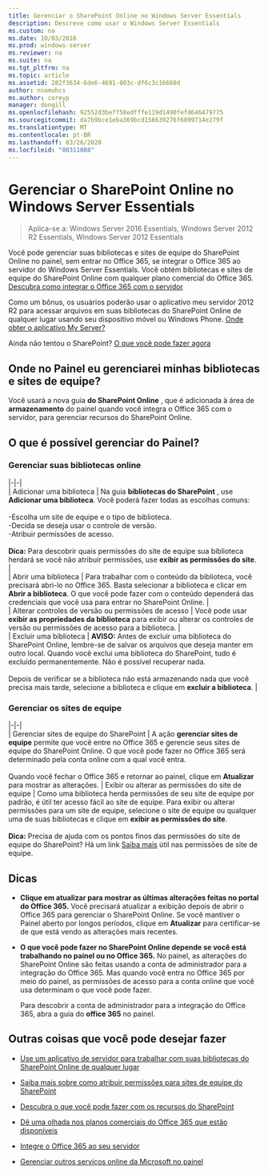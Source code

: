 ```yaml
---
title: Gerenciar o SharePoint Online no Windows Server Essentials
description: Descreve como usar o Windows Server Essentials
ms.custom: na
ms.date: 10/03/2016
ms.prod: windows-server
ms.reviewer: na
ms.suite: na
ms.tgt_pltfrm: na
ms.topic: article
ms.assetid: 282f3634-6de6-4691-803c-df6c3c16660d
author: nnamuhcs
ms.author: coreyp
manager: dongill
ms.openlocfilehash: 92552d3beff58edfffe119d1490fefd646479775
ms.sourcegitcommit: da7b9bce1eba369bcd156639276f6899714e279f
ms.translationtype: MT
ms.contentlocale: pt-BR
ms.lasthandoff: 03/26/2020
ms.locfileid: "80311088"
---
```

# <a name="manage-sharepoint-online-in-windows-server-essentials"></a>Gerenciar o SharePoint Online no Windows Server Essentials

>Aplica-se a: Windows Server 2016 Essentials, Windows Server 2012 R2 Essentials, Windows Server 2012 Essentials

Você pode gerenciar suas bibliotecas e sites de equipe do SharePoint Online no painel, sem entrar no Office 365, se integrar o Office 365 ao servidor do Windows Server Essentials. Você obtém bibliotecas e sites de equipe do SharePoint Online com qualquer plano comercial do Office 365. [Descubra como integrar o Office 365 com o servidor](Manage-Office-365-in-Windows-Server-Essentials.md)  
  
 Como um bônus, os usuários poderão usar o aplicativo meu servidor 2012 R2 para acessar arquivos em suas bibliotecas do SharePoint Online de qualquer lugar usando seu dispositivo móvel ou Windows Phone. [Onde obter o aplicativo My Server?](../use/Use-the-My-Server-App-to-Connect-to-Windows-Server-Essentials.md)  
  
 Ainda não tentou o SharePoint? [O que você pode fazer agora](https://office.microsoft.com/office365-sharepoint-online-enterprise-help/get-started-with-sharepoint-2013-HA102772778.aspx)  
  
## <a name="where-on-the-dashboard-will-i-manage-my-libraries-and-team-sites"></a>Onde no Painel eu gerenciarei minhas bibliotecas e sites de equipe?  
 Você usará a nova guia **do SharePoint Online** , que é adicionada à área de **armazenamento** do painel quando você integra o Office 365 com o servidor, para gerenciar recursos do SharePoint Online.  

  
## <a name="what-can-i-manage-from-the-dashboard"></a>O que é possível gerenciar do Painel?  
  
### <a name="manage-your-online-libraries"></a>Gerenciar suas bibliotecas online  
   
|-|-|  
| Adicionar uma biblioteca | Na guia **bibliotecas do SharePoint** , use **Adicionar uma biblioteca**. Você poderá fazer todas as escolhas comuns:<br /><br /> -Escolha um site de equipe e o tipo de biblioteca.<br />-Decida se deseja usar o controle de versão.<br />-Atribuir permissões de acesso.<br /><br /> **Dica:** Para descobrir quais permissões do site de equipe sua biblioteca herdará se você não atribuir permissões, use **exibir as permissões do site**. |  
| Abrir uma biblioteca | Para trabalhar com o conteúdo da biblioteca, você precisará abri-lo no Office 365. Basta selecionar a biblioteca e clicar em **Abrir a biblioteca**. O que você pode fazer com o conteúdo dependerá das credenciais que você usa para entrar no SharePoint Online. |  
| Alterar controles de versão ou permissões de acesso | Você pode usar **exibir as propriedades da biblioteca** para exibir ou alterar os controles de versão ou permissões de acesso para a biblioteca. |  
| Excluir uma biblioteca | **AVISO:** Antes de excluir uma biblioteca do SharePoint Online, lembre-se de salvar os arquivos que deseja manter em outro local. Quando você exclui uma biblioteca do SharePoint, tudo é excluído permanentemente. Não é possível recuperar nada.<br /><br /> Depois de verificar se a biblioteca não está armazenando nada que você precisa mais tarde, selecione a biblioteca e clique em **excluir a biblioteca**. |  
  
### <a name="manage-your-team-sites"></a>Gerenciar os sites de equipe  
 
|-|-|  
| Gerenciar sites de equipe do SharePoint | A ação **gerenciar sites de equipe** permite que você entre no Office 365 e gerencie seus sites de equipe do SharePoint Online. O que você pode fazer no Office 365 será determinado pela conta online com a qual você entra.<br /><br /> Quando você fechar o Office 365 e retornar ao painel, clique em **Atualizar** para mostrar as alterações. | Exibir ou alterar as permissões do site de equipe | Como uma biblioteca herda permissões de seu site de equipe por padrão, é útil ter acesso fácil ao site de equipe. Para exibir ou alterar permissões para um site de equipe, selecione o site de equipe ou qualquer uma de suas bibliotecas e clique em **exibir as permissões do site**.<br /><br /> **Dica:** Precisa de ajuda com os pontos finos das permissões do site de equipe do SharePoint? Há um link [Saiba mais](https://office.microsoft.com/office365-sharepoint-online-enterprise-help/introduction-control-user-access-with-permissions-HA102771919.aspx?CTT=5&origin=HA102771924) útil nas permissões de site de equipe.  
  
## <a name="tips"></a>Dicas  
  
-   **Clique em atualizar para mostrar as últimas alterações feitas no portal do Office 365.** Você precisará atualizar a exibição depois de abrir o Office 365 para gerenciar o SharePoint Online. Se você mantiver o Painel aberto por longos períodos, clique em **Atualizar** para certificar-se de que está vendo as alterações mais recentes.  
  
-   **O que você pode fazer no SharePoint Online depende se você está trabalhando no painel ou no Office 365.** No painel, as alterações do SharePoint Online são feitas usando a conta de administrador para a integração do Office 365. Mas quando você entra no Office 365 por meio do painel, as permissões de acesso para a conta online que você usa determinam o que você pode fazer.  
  
     Para descobrir a conta de administrador para a integração do Office 365, abra a guia do **office 365** no painel.  
  
## <a name="other-things-you-might-want-to-do"></a>Outras coisas que você pode desejar fazer  
  
-   [Use um aplicativo de servidor para trabalhar com suas bibliotecas do SharePoint Online de qualquer lugar](../use/Use-the-My-Server-App-to-Connect-to-Windows-Server-Essentials.md)  
  
-   [Saiba mais sobre como atribuir permissões para sites de equipe do SharePoint](https://office.microsoft.com/office365-sharepoint-online-enterprise-help/introduction-control-user-access-with-permissions-HA102771919.aspx?CTT=5&origin=HA102771924)  
  
-   [Descubra o que você pode fazer com os recursos do SharePoint](https://office.microsoft.com/office365-sharepoint-online-enterprise-help/get-started-with-sharepoint-2013-HA102772778.aspx)  
  
-   [Dê uma olhada nos planos comerciais do Office 365 que estão disponíveis](https://office.microsoft.com/business/compare-office-365-for-business-plans-FX102918419.aspx?CR_CC=200061904&WT.srch=1&WT.mc_ID=PS_bing_O365Comm_what-is-office-365-for_Text)  
  
-   [Integre o Office 365 ao seu servidor](Manage-Office-365-in-Windows-Server-Essentials.md)  
  
-   [Gerenciar outros serviços online da Microsoft no painel](Manage-Microsoft-Online-Services-in-Windows-Server-Essentials.md)
